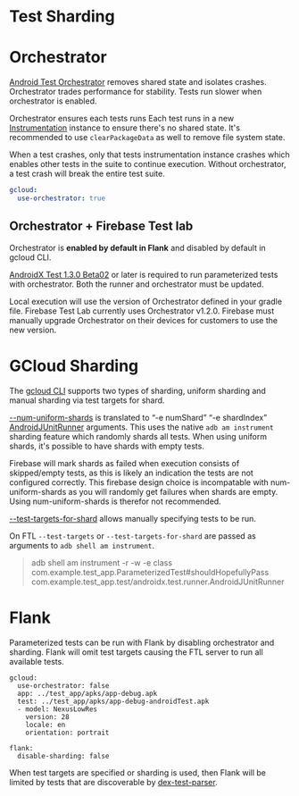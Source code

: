 # Test Sharding

# Orchestrator

[Android Test Orchestrator][orchestrator] removes shared state and isolates crashes. Orchestrator trades performance for stability. Tests run slower when orchestrator is enabled.

Orchestrator ensures each tests runs Each test runs in a new [Instrumentation][instrumentation] instance to ensure there's no shared state. It's recommended to use `clearPackageData` as well to remove file system state. 

When a test crashes, only that tests instrumentation instance crashes which enables other tests in the suite to continue execution. Without orchestrator, a test crash will break the entire test suite.

```yaml
gcloud:
  use-orchestrator: true
```

## Orchestrator + Firebase Test lab

Orchestrator is **enabled by default in Flank** and disabled by default in gcloud CLI.

[AndroidX Test 1.3.0 Beta02][androidx_test] or later is required to run parameterized tests with orchestrator. Both the runner and orchestrator must be updated.

Local execution will use the version of Orchestrator defined in your gradle file. Firebase Test Lab currently uses Orchestrator v1.2.0. Firebase must manually upgrade Orchestrator on their devices for customers to use the new version.

[orchestrator]: https://developer.android.com/training/testing/junit-runner#using-android-test-orchestrator
[instrumentation]: https://developer.android.com/reference/android/app/Instrumentation
[androidx_test]: https://github.com/android/android-test/releases/tag/androidx-test-1.3.0-beta02

# GCloud Sharding

The [gcloud CLI][gcloud_cli] supports two types of sharding, uniform sharding and manual sharding via test targets for shard.

[--num-uniform-shards][test_targets_for_shards] is translated to “-e numShard” “-e shardIndex” [AndroidJUnitRunner][ajur] arguments. This uses the native `adb am instrument` sharding feature which randomly shards all tests. When using uniform shards, it's possible to have shards with empty tests.  

Firebase will mark shards as failed when execution consists of skipped/empty tests, as this is likely an indication the tests are not configured correctly. This firebase design choice is incompatable with num-uniform-shards as you will randomly get failures when shards are empty. Using num-uniform-shards is therefor not recommended.

[--test-targets-for-shard][test_targets_for_shards] allows manually specifying tests to be run.

On FTL `--test-targets` or `--test-targets-for-shard` are passed as arguments to `adb shell am instrument`.

> adb shell am instrument -r -w -e class com.example.test_app.ParameterizedTest#shouldHopefullyPass com.example.test_app.test/androidx.test.runner.AndroidJUnitRunner

[gcloud_cli]: https://cloud.google.com/sdk/gcloud/reference/alpha/firebase/test/android/run
[uniform_shards]: https://cloud.google.com/sdk/gcloud/reference/alpha/firebase/test/android/run#--num-uniform-shards
[test_targets_for_shards]: https://cloud.google.com/sdk/gcloud/reference/alpha/firebase/test/android/run#--test-targets-for-shard
[ajur]: https://developer.android.com/training/testing/junit-runner#sharding-tests


# Flank

Parameterized tests can be run with Flank by disabling orchestrator and sharding. Flank will omit test targets causing the FTL server to run all available tests.

```
gcloud:
  use-orchestrator: false
  app: ../test_app/apks/app-debug.apk
  test: ../test_app/apks/app-debug-androidTest.apk
  - model: NexusLowRes
    version: 28
    locale: en
    orientation: portrait

flank:
  disable-sharding: false
```

When test targets are specified or sharding is used, then Flank will be limited by tests that are discoverable by [dex-test-parser](https://github.com/linkedin/dex-test-parser).
